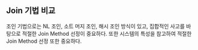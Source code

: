 ## Join 기법 비교

조인 기법으로는 NL 조인, 소트 머지 조인, 해시 조인 방식이 있고, 집합적인 사고를 바탕으로 적절한 Join Method 선정이 중요하다.
또한 시스템의 특성을 참고하여 적절한 Join Method 선정 또한 중요하다.

